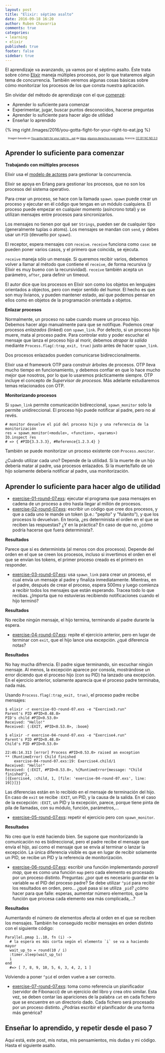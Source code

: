 ```yaml
---
layout: post
title: "Elixir: séptimo asalto"
date: 2016-09-18 16:20
author: Ruben Chavarria
comments: true
categories: 
- learning
- elixir
published: true
footer: false
sidebar: true
---
```


El aprendizaje va avanzando, ya vamos por el séptimo asalto. Éste trata sobre
cómo [Elixir] maneja múltiples procesos, por lo que trataremos algún tema de
concurrencia. También veremos algunas cosas básicas sobre cómo monitorizar los
procesos de los que consta nuestra aplicación.

Sin olvidar del método de aprendizaje con el que [comenzé]:

- Aprender lo suficiente para comenzar
- Experimentar, jugar, buscar puntos desconocidos, hacerse preguntas
- Aprender lo suficiente para hacer algo de utilidad
- Enseñar lo aprendido

{% img right /images/2016/you-gotta-fight-for-your-right-to-eat.jpg %}

<div style="text-align: center">
  <span style="font-size: 60%">
Imagen basada en <a href="https://flic.kr/p/4rvPED">You gotta fight for your right to... eat</a> de <a href="https://www.flickr.com/photos/r2wk/">ldjpg</a>, <a href="https://creativecommons.org/licenses/by-nc-nd/2.0/">algunos derechos reservados</a>, licencia: <a href="https://creativecommons.org/licenses/by-nc-nd/2.0/">CC BY NC ND 2.0</a>
  </span>
</div>

<!-- more -->

## Aprender lo suficiente para comenzar

**Trabajando con múltiples procesos**

Elixir usa el [modelo de actores] para gestionar la concurrencia.

Elixir se apoya en Erlang para gestionar los procesos, que no son los procesos
del sistema operativo.

Para crear un proceso, se hace con la llamada `spawn`. `spawn` puede crear un
proceso y ejecutar en él código que tengas en un módulo cualquiera. El proceso
puede empezar en cualquier momento (asíncrono total) y se utilizan mensajes
entre procesos para sincronizarlos.

Los mensajes no tienen por qué ser `Strings`, pueden ser de cualquier tipo
(generalmente tuplas o atoms). Los mensajes se mandan con `send`, y debes usar
un `PID` (devuelto por `spawn`).

El receptor, espera mensajes con `receive`. `receive` funciona como `case`: se
pueden poner varios casos, y el primero que coincida, se ejecuta.

`receive` maneja sólo un mensaje. Si queremos recibir varios, debemos volver a
llamar al método que contiene el `receive`, de forma recursiva (y Elixir es muy
bueno con la recursividad). `receive` también acepta un parámetro, `after`,
para definir un timeout.

El autor dice que los procesos en Elixir son como los objetos en lenguajes
orientados a objectos, pero con mejor sentido del humor. El hecho es que son
muy livianos, y pueden mantener estado, así que podemos pensar en ellos como en
objetos de la programación orientada a objetos.

**Enlazar procesos**

Normalmente, un proceso no sabe cuando muere un proceso hijo. Debemos hacer
algo manualmente para que se notifique. Podemos crear procesos *enlazados*
(linked) con `spawn_link`. Por defecto, si un proceso hijo muere, mata al
proceso padre. Para controlar esto y poder escuchar el mensaje que lanza el
proceso hijo al morir, debemos *atrapar la salida* mediante
`Process.flag(:trap_exit, true)` justo antes de hacer `spawn_link`.

Dos procesos enlazados pueden comunicarse bidireccionalmente.

Elixir usa el framework OTP para construir árboles de procesos. OTP lleva mucho
tiempo en funcionamiento, y debemos confiar en que lo hace mucho mejor que
nosotros, por lo que lo usaremos prácticamente siempre. OTP incluye el concepto
de *Supervisor de procesos*. Más adelante estudiaremos temas relacionados con
OTP.

**Monitorizando procesos**

Si `spawn_link` permite comunicación bidireccional, `spawn_monitor` solo la
permite unidireccional. El proceso hijo puede notificar al padre, pero no al
revés.

```
# monitor devuelve el pid del proceso hijo y una referencia de la monitorización
res = spawn_monitor(<module>, <function>, <params>)
IO.inspect res
# => { #PID{3.3.3.3}, #Reference{1.2.3.4} }
```

También se puede monitorizar un proceso existente con `Process.monitor`.

¿Cuándo utilizar cada uno? Depende de la utilidad. Si la muerte de un hijo
debería matar al padre, usa procesos enlazados. Si la muerte/fallo de un hijo
solamente debería notificar al padre, usa monitorización.

## Aprender lo suficiente para hacer algo de utilidad

- [exercise-01-round-07.exs]: ejecutar el programa que pasa mensajes en cadena
  de un proceso a otro hasta llegar al millón de procesos.
- [exercise-02-round-07.exs]: escribir un código que cree dos procesos, y que a
  cada uno le mande un token (p.e.: "pepito" y "fulanito"), y que los procesos
lo devuelvan. En teoría, ¿es determinista el orden en el que se reciben las
respuestas? ¿Y en la práctica? En caso de que no, ¿cómo podría hacerse que
fuera determinista?.

**Resultados**

Parece que sí es determinista (al menos con dos procesos). Depende del orden en
el que se creen los procesos, incluso si invertimos el orden en el que se
envían los tokens, el primer proceso creado es el primero en responder.

- [exercise-03-round-07.exs]: usa `spawn_link` para crear un proceso, el cual
  envía un mensaje al padre y finaliza inmediatamente. Mientras, en el padre,
después de crear el proceso, espera 500ms y luego comienza a recibir todos los
mensajes que están esperando. Tracea todo lo que recibas. ¿Importa que no
estuvieras recibiendo notificaciones cuando el hijo terminó?

**Resultados**

No recibe ningún mensaje, el hijo termina, terminando al padre durante la
espera.

- [exercise-04-round-07.exs]: repite el ejercicio anterior, pero en lugar de
  terminar con `exit`, que el hijo lance una excepción. ¿qué diferencia notas?

**Resultados**

No hay mucha difrencia. El padre sigue terminando, sin escuchar ningún mensaje.
Al menos, la excepción aparece por consola, mostrándose un error diciendo que
el proceso hijo (con su PID) ha lanzado una excepción. En el ejercicio
anterior, solamente aparecía que el proceso padre terminaba, nada más.

Usando `Process.flag(:trap_exit, true)`, el proceso padre recibe mensajes:

```
$ elixir -r exercise-03-round-07.exs -e "Exercise3.run"
Parent's PID #PID<0.48.0>
PID's child #PID<0.53.0>
Received: "Hello!"
Received: {:EXIT, #PID<0.53.0>, :boom}

$ elixir -r exercise-04-round-07.exs -e "Exercise4.run"
Parent's PID #PID<0.48.0>
Child's PID #PID<0.53.0>

22:46:14.313 [error] Process #PID<0.53.0> raised an exception
** (RuntimeError) Child finished
    exercise-04-round-07.exs:19: Exercise4.child/1
Received: "Hello!"
Received: {:EXIT, #PID<0.53.0>, %{RuntimeError{message: "Child finished"},
[{Exercise4, :child, 1, [file: 'exercise-04-round-07.exs', line: 19]}]}}
```

Las diferencias están en lo recibido en el mensaje de terminación del hijo. En
caso de `exit` se recibe `:EXIT`, un PID, y la causa de la salida. En el caso
de la excepción: `:EXIT`, un PID y la excepción, parece, porque tiene pinta de
pila de llamadas, con su módulo, función, parámetros,...

- [exercise-05-round-07.exs]: repetir el ejercicio pero con `spawn_monitor`.

**Resultados**

No creo que lo esté haciendo bien. Se supone que monitorizando la comunicación
no es bidireccional, pero el padre recibe el mensaje que envía el hijo, así
como el mensaje que se envía al terminar o lanzar la excepción. La única
diferencia visible es que en lugar de recibir solamente un PID, se recibe un
PID y la referencia de monitorización.

- [exercise-06-round-07.exs]: escribir una función implementando *pararell
  map*, que es como una función `map` pero cada elemento es procesado por un
proceso distinto. Preguntas: ¿por qué es necesario guardar en la variable `me`
el PID del proceso padre? Se debe utilizar `^pid` para recibir los resultados
en orden, pero... ¿qué pasa si se utiliza `_pid`? ¿cómo hacer para que falle:
esperas, aumentar número elementos, que la función que procesa cada elemento
sea más complicada,...?

**Resultados**

Aumentando el número de elementos afecta al orden en el que se reciben los
mensajes. También he conseguido recibir mensajes en orden distinto con el
siguiente código:

```
Parallel.pmap 1..10, fn (i) ->
  # la espera es más corta según el elemento `i` se va a haciendo mayor
  wait_up_to = round(10 / i)
  :timer.sleep(wait_up_to)
  i
end
  #=> [ 7, 8, 9, 10, 5, 6, 3, 4, 2, 1 ]
```

Volviendo a poner `^pid` el orden vuelve a ser correcto.

- [exercise-07-round-07.exs]: toma como referencia un planificador (servidor de
  Fibonacci) de un ejercicio del libro y crea otro similar. Esta vez, se deben
contar las apariciones de la palabra `cat` en cada fichero que se encuentre en
un directorio dado. Cada fichero será procesado por un proceso distinto.
¿Podrías escribir el planificador de una forma más genérica?

## Enseñar lo aprendido, y repetir desde el paso 7

Aquí está, este post, mis notas, mis pensamientos, mis dudas y mi código. Hasta
el siguiente asalto.

[Elixir]: http://elixir-lang.org/
[comenzé]: /blog/2016/01/17/aprendiendo-elixir/
[modelo de actores]: https://en.wikipedia.org/wiki/Actor_model
[exercise-01-round-07.exs]: https://github.com/rchavarria/learning-elixir/blob/master/code/round-07/exercise-01-round-07.exs
[exercise-02-round-07.exs]: https://github.com/rchavarria/learning-elixir/blob/master/code/round-07/exercise-02-round-07.exs
[exercise-03-round-07.exs]: https://github.com/rchavarria/learning-elixir/blob/master/code/round-07/exercise-03-round-07.exs
[exercise-04-round-07.exs]: https://github.com/rchavarria/learning-elixir/blob/master/code/round-07/exercise-04-round-07.exs
[exercise-05-round-07.exs]: https://github.com/rchavarria/learning-elixir/blob/master/code/round-07/exercise-05-round-07.exs
[exercise-06-round-07.exs]: https://github.com/rchavarria/learning-elixir/blob/master/code/round-07/exercise-06-round-07.exs
[exercise-07-round-07.exs]: https://github.com/rchavarria/learning-elixir/blob/master/code/round-07/exercise-07-round-07.exs

